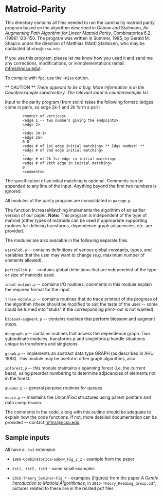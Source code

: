 # Matroid-Parity
This directory contains all files needed to run the cardinality matroid 
parity program based on the algorithm described in Gabow and Stallmann, 
*An Augmenting Path Algorithm for Linear Matroid Parity*, Combinatorica 
6,2 (1986) 123-150. The program was written in Summer, 1985, by Gerald M. 
Shapiro under the direction of Matthias (Matt) Stallmann, who may be contacted at
`mfms@ncsu.edu`

If you use this program, please let me know how you used it and send me 
any corrections, modifications, or reimplementations (email: mfms@ncsu.edu).

To compile with `fpc`, use the `-Miso` option.

** CAUTION **
*There appears to be a bug. More information is in the Counterexample subdirectory. The relevant input is counterexample.txt.*

Input to the parity program (from stdin) takes the following format:
(edges come in pairs, so edge 2k-1 and 2k form a pair)
```
        <number of vertices>
        <edge 1 -- two numbers giving the endpoints>
        <edge 2>
        ...
        <edge 2m-1>
        <edge 2m>
        0 0
        <edge # of 1st edge initial matching> ** Edge number! **
        <edge # of 2nd edge initial matching>
        ...
        <edge # of 2k-1st edge in initial matching>
        <edge # of 2kth edge in initial matching>
        0
        <comments>
```
The specification of an initial matching is optional.
Comments can be appended to any line of the input. Anything beyond the first two numbers is ignored.

All modules of the parity program are consolidated in `parpgm.p`.

The function IncreaseMatching implements the algorithm of an earlier version of our paper.
**Note:** This program is independent of the type of matroid (other types of matroids can be used if appropriate supporting routines for defining transforms, dependence graph adjacencies, etc. are provided.

The modules are also available in the following separate files.

`userGlob.p` -- contains definitions of various global constants, types,
	and variables that the user may want to change (e.g. maximum
	number of elements allowed).

`parityGlob.p` -- contains global definitions that are independent of the
	type or size of matroids used.

`input-output.p` -- contains I/O routines; comments in this module explain
	the required format for the input.

`trace-module.p` -- contains routines that do trace printout of the progress
	of the algorithm (these should be modified to suit the taste of the
	user -- some could be turned into "stubs" if the corresponding print-
	out is not wanted).

`blossom-augment.p` -- contains routines that perform blossom and augment
	steps.

`depgraph.p` -- contains routines that access the dependence graph. Two
	subordinate modules, transforms.p and singletons.p handle situations
	unique to transforms and singletons.

`graph.p` -- implements an abstract data type GRAPH (as described in AHU 1983).
	This module may be useful in other graph algorithms, also.

`spforest.p` -- this module maintains a spanning forest (i.e. the current base),
	using preorder numbering to determine adjacencies of elements not
	in the forest.

`queues.p` -- general purpose routines for queues

`equiv.p` -- maintains the Union/Find structures using parent pointers and
	data compression.

The comments in the code, along with this outline should be adequate to explain how the code functions. If not, more detailed documentation can be provided -- contact mfms@ncsu.edu.

## Sample inputs

All have a `.txt` extension.

* `1986-Combinatorica-Gabow_Fig_2_2` - example from the paper

* `tst1, tst2, tst3` - some small examples

* `2016-Theory_Seminar-Fig_*` - examples (figures) from the paper *A Gentle Introduction to Matroid Algorithmics*, in `2016-Theory_Reading_Group.pdf`; pictures related to these are in the related pdf files

